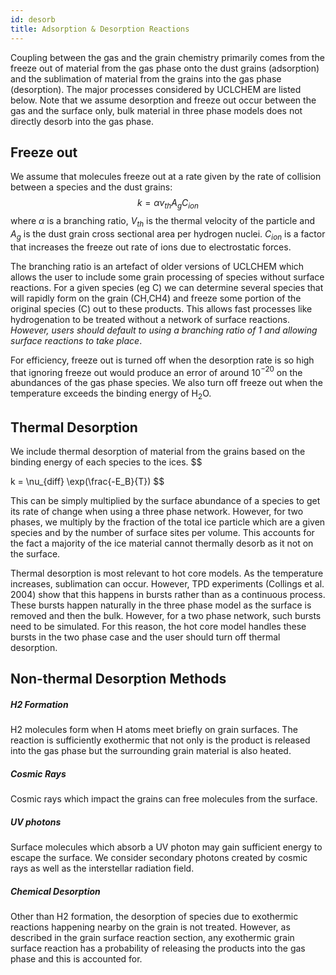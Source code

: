 ```yaml
---
id: desorb
title: Adsorption & Desorption Reactions
---
```


Coupling between the gas and the grain chemistry primarily comes from the freeze out of material from the gas phase onto the dust grains (adsorption) and the sublimation of material from the grains into the gas phase (desorption). The major processes considered by UCLCHEM are listed below. Note that we assume desorption and freeze out occur between the gas and the surface only, bulk material in three phase models does not directly desorb into the gas phase.

## Freeze out
We assume that molecules freeze out at a rate given by the rate of collision between a species and the dust grains:
$$
k=\alpha v_{th} A_g C_{ion}
$$
where $\alpha$ is a branching ratio, $V_{th}$ is the thermal velocity of the particle and $A_g$ is the dust grain cross sectional area per hydrogen nuclei. $C_{ion}$ is a factor that increases the freeze out rate of ions due to electrostatic forces.

The branching ratio is an artefact of older versions of UCLCHEM which allows the user to include some grain processing of species without surface reactions. For a given species (eg C) we can determine several species that will rapidly form on the grain (CH,CH4) and freeze some portion of the original species (C) out to these products. This allows fast processes like hydrogenation to be treated without a network of surface reactions. *However, users should default to using a branching ratio of 1 and allowing surface reactions to take place*.

For efficiency, freeze out is turned off when the desorption rate is so high that ignoring freeze out would produce an error of around 10$^{-20}$ on the abundances of the gas phase species. We also turn off freeze out when the temperature exceeds the binding energy of H$_2$O.

## Thermal Desorption

We include thermal desorption of material from the grains based on the binding energy of each species to the ices. 
$$

k = \nu_{diff} \exp(\frac{-E_B}{T})
$$

This can be simply multiplied by the surface abundance of a species to get its rate of change when using a three phase network. However, for two phases, we multiply by the fraction of the total ice particle which are a given species and by the number of surface sites per volume. This accounts for the fact a majority of the ice material cannot thermally desorb as it not on the surface.

Thermal desorption is most relevant to hot core models. As the temperature increases, sublimation can occur. However, TPD experiments (Collings et al. 2004) show that this happens in bursts rather than as a continuous process. These bursts happen naturally in the three phase model as the surface is removed and then the bulk. However, for a two phase network, such bursts need to be simulated. For this reason, the hot core model handles these bursts in the two phase case and the user should turn off thermal desorption.

## Non-thermal Desorption Methods

##### H2 Formation
H2 molecules form when H atoms meet briefly on grain surfaces. The reaction is sufficiently exothermic that not only is the product is released into the gas phase but the surrounding grain material is also heated. 

##### Cosmic Rays
Cosmic rays which impact the grains can free molecules from the surface.

##### UV photons
Surface molecules which absorb a UV photon may gain sufficient energy to escape the surface. We consider secondary photons created by cosmic rays as well as the interstellar radiation field.

##### Chemical Desorption
Other than H2 formation, the desorption of species due to exothermic reactions happening nearby on the grain is not treated. However, as described in the grain surface reaction section, any exothermic grain surface reaction has a probability of releasing the products into the gas phase and this is accounted for.